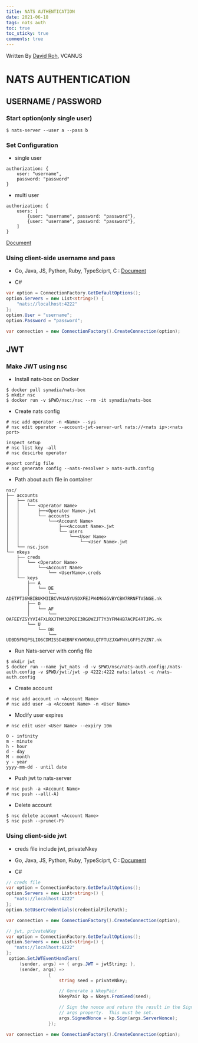```yaml
---
title: NATS AUTHENTICATION
date: 2021-06-18
tags: nats auth
toc: true
toc_sticky: true
comments: true
---
```


Written By [David Roh](https://github.com/tsedek), VCANUS

# NATS AUTHENTICATION

## USERNAME / PASSWORD

### Start option(only single user)

```
$ nats-server --user a --pass b
```

### Set Configuration

- single user

```config
authorization: {
    user: "username",
    password: "password" 
}
```

- multi user

```config
authorization: {
	users: [
		{user: "username", password: "password"},
		{user: "username", password: "password"},
	]
}
```

[Document](https://docs.nats.io/nats-server/configuration/securing_nats/auth_intro/username_password)


### Using client-side username and pass

- Go, Java, JS, Python, Ruby, TypeSciprt, C : 
[Document](https://docs.nats.io/developing-with-nats/security/userpass)

- C#

```csharp
var option = ConnectionFactory.GetDefaultOptions();
option.Servers = new List<string>() {
	"nats://localhost:4222"
};
option.User = "username";
option.Password = "password";

var connection = new ConnectionFactory().CreateConnection(option);
```

## JWT

### Make JWT using nsc

- Install nats-box on Docker

```shell
$ docker pull synadia/nats-box
$ mkdir nsc
$ docker run -v $PWD/nsc:/nsc --rm -it synadia/nats-box
```

- Create nats config

```shell
# nsc add operator -n <Name> --sys
# nsc edit operator --account-jwt-server-url nats://<nats ip>:<nats port>

inspect setup
# nsc list key -all
# nsc descirbe operator

export config file
# nsc generate config --nats-resolver > nats-auth.config
```

- Path about auth file in container

```
nsc/
├── accounts
│   ├── nats
│   │   └── <Operator Name>
│   │       ├──<Operator Name>.jwt
│   │       └── accounts
│   │           └──<Account Name>
│   │               ├──<Account Name>.jwt
│   │               └── users
│   │                   └──<User Name>
│   │                       └──<User Name>.jwt
│   └── nsc.json
└── nkeys
    ├── creds
    │   └── <Operator Name>
    │       └──<Account Name>
    │           └── <UserName>.creds
    └── keys
        ├── A
        │   └── DE
        │       └── ADETPT36WBIBUKM3IBCVM4A5YUSDXFEJPW4M6GGVBYCBW7RRNFTV5NGE.nk
        ├── O
        │   └── AF
        │       └── OAFEEYZSYYVI4FXLRXJTMM32PQEI3RGOWZJT7Y3YFM4HB7ACPE4RTJPG.nk
        └── U
            └── DB
                └── UDBD5FNQPSLIO6CDMIS5D4EBNFKYWVDNULQTFTUZJXWFNYLGFF52VZN7.nk
```

- Run Nats-server with config file

```shell
$ mkdir jwt
$ docker run --name jwt_nats -d -v $PWD/nsc/nats-auth.config:/nats-auth.config -v $PWD/jwt:/jwt -p 4222:4222 nats:latest -c /nats-auth.config
```

- Create account

```shell
# nsc add account -n <Account Name>
# nsc add user -a <Account Name> -n <User Name>
```

- Modify user expires

```shell
# nsc edit user <User Name> --expiry 10m

0 - infinity
m - minute
h - hour
d - day
M - month
y - year
yyyy-mm-dd - until date
```

- Push jwt to nats-server

```
# nsc push -a <Account Name>
# nsc push --all(-A)
```

- Delete account

```shell
$ nsc delete account <Account Name>
$ nsc push --prune(-P)
```

### Using client-side jwt

- creds file include jwt, privateNkey

- Go, Java, JS, Python, Ruby, TypeSciprt, C : 
[Document](https://docs.nats.io/developing-with-nats/security/creds)

- C#

```csharp
// creds file
var option = ConnectionFactory.GetDefaultOptions();
option.Servers = new List<string>() {
   "nats://localhost:4222"
};
option.SetUserCredentials(credentialFilePath);

var connection = new ConnectionFactory().CreateConnection(option);
```

```csharp
// jwt, privateNKey
var option = ConnectionFactory.GetDefaultOptions();
option.Servers = new List<string>() {
   "nats://localhost:4222"
};
 option.SetJWTEventHandlers(
	 (sender, args) => { args.JWT = jwtString; }, 
	 (sender, args) =>
                {
                    string seed = privateNkey;

                    // Generate a NkeyPair
                    NkeyPair kp = Nkeys.FromSeed(seed);

                    // Sign the nonce and return the result in the SignedNonce
                    // args property.  This must be set.
                    args.SignedNonce = kp.Sign(args.ServerNonce);
                });

var connection = new ConnectionFactory().CreateConnection(option);
```
